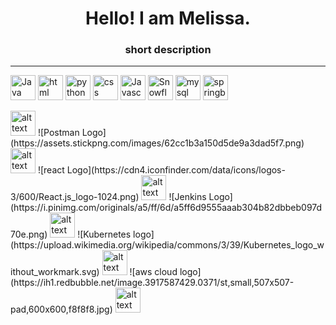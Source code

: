 # <h1 align="center"> Hello! I am Melissa. </h1>
<h3 align ="center"> short description </h3>

------
<img src="https://upload.wikimedia.org/wikipedia/en/thumb/3/30/Java_programming_language_logo.svg/320px-Java_programming_language_logo.svg.png" alt="Java Logo" width="40" height="40"> <img src="https://www.w3.org/html/logo/img/mark-word-icon.png" alt="html" width="40" height="40"> <img src="https://www.python.org/static/community_logos/python-logo.png" alt="python logot" width="40" height="40"> <img src="https://upload.wikimedia.org/wikipedia/commons/thumb/d/d5/CSS3_logo_and_wordmark.svg/544px-CSS3_logo_and_wordmark.svg.png" alt="css logo" width="40" height="40"> <img src="https://upload.wikimedia.org/wikipedia/commons/thumb/6/6a/JavaScript-logo.png/900px-JavaScript-logo.png?20120221235433" alt="Javascript logo" width="40" height="40"> <img src="https://companieslogo.com/img/orig/SNOW-35164165.png?t=1634190631" alt="Snowflake logo" width="40" height="40"> <img src="https://github.com/MelissaaGuz/MelissaaGuz/assets/102260396/3dd1adf4-29a4-4784-ac12-b4abeade148a" alt="mysql logo" width="40" height="40"> <img src="https://img.icons8.com/?size=100&id=90519&format=png" alt="springboot logo" width="40" height="40">


<img src="URL" alt="alt text" width="40" height="40">
![Postman Logo](https://assets.stickpng.com/images/62cc1b3a150d5de9a3dad5f7.png)

<img src="URL" alt="alt text" width="40" height="40">
![react Logo](https://cdn4.iconfinder.com/data/icons/logos-3/600/React.js_logo-1024.png)

<img src="URL" alt="alt text" width="40" height="40">
![Jenkins Logo](https://i.pinimg.com/originals/a5/ff/6d/a5ff6d9555aaab304b82dbbeb097d70e.png) 

<img src="URL" alt="alt text" width="40" height="40">
![Kubernetes logo](https://upload.wikimedia.org/wikipedia/commons/3/39/Kubernetes_logo_without_workmark.svg) 

<img src="URL" alt="alt text" width="40" height="40">
![aws cloud logo](https://ih1.redbubble.net/image.3917587429.0371/st,small,507x507-pad,600x600,f8f8f8.jpg) 


<img src="URL" alt="alt text" width="40" height="40">
